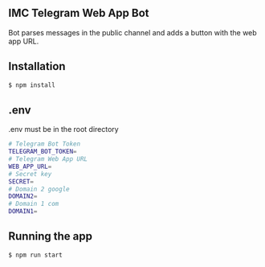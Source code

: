 ## IMC Telegram Web App Bot

Bot parses messages in the public channel and adds a button with the web app URL.

## Installation

```bash
$ npm install
```

## .env
.env must be in the root directory

```bash
# Telegram Bot Token
TELEGRAM_BOT_TOKEN=
# Telegram Web App URL
WEB_APP_URL=
# Secret key
SECRET=
# Domain 2 google
DOMAIN2=
# Domain 1 com
DOMAIN1=
```

## Running the app

```bash
$ npm run start
```